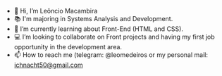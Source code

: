 - 👋 Hi, I’m Leôncio Macambira
- 📚 I'm majoring in Systems Analysis and Development.
- 🔎 I’m currently learning about Front-End (HTML and CSS).
- 💻 I’m looking to collaborate on Front projects and having my first job opportunity in the development area.
- 📫 How to reach me (telegram: @leomedeiros or my personal mail: ichnacht50@gmail.com

<!---
ichbinNacht/ichbinNacht is a ✨ special ✨ repository because its `README.md` (this file) appears on your GitHub profile.
You can click the Preview link to take a look at your changes.
--->
